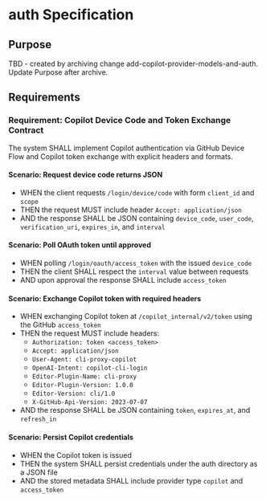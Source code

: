 # auth Specification

## Purpose
TBD - created by archiving change add-copilot-provider-models-and-auth. Update Purpose after archive.
## Requirements
### Requirement: Copilot Device Code and Token Exchange Contract
The system SHALL implement Copilot authentication via GitHub Device Flow and Copilot token exchange with explicit headers and formats.

#### Scenario: Request device code returns JSON
- WHEN the client requests `/login/device/code` with form `client_id` and `scope`
- THEN the request MUST include header `Accept: application/json`
- AND the response SHALL be JSON containing `device_code`, `user_code`, `verification_uri`, `expires_in`, and `interval`

#### Scenario: Poll OAuth token until approved
- WHEN polling `/login/oauth/access_token` with the issued `device_code`
- THEN the client SHALL respect the `interval` value between requests
- AND upon approval the response SHALL include `access_token`

#### Scenario: Exchange Copilot token with required headers
- WHEN exchanging Copilot token at `/copilot_internal/v2/token` using the GitHub `access_token`
- THEN the request MUST include headers:
  - `Authorization: token <access_token>`
  - `Accept: application/json`
  - `User-Agent: cli-proxy-copilot`
  - `OpenAI-Intent: copilot-cli-login`
  - `Editor-Plugin-Name: cli-proxy`
  - `Editor-Plugin-Version: 1.0.0`
  - `Editor-Version: cli/1.0`
  - `X-GitHub-Api-Version: 2023-07-07`
- AND the response SHALL be JSON containing `token`, `expires_at`, and `refresh_in`

#### Scenario: Persist Copilot credentials
- WHEN the Copilot token is issued
- THEN the system SHALL persist credentials under the auth directory as a JSON file
- AND the stored metadata SHALL include provider type `copilot` and `access_token`


